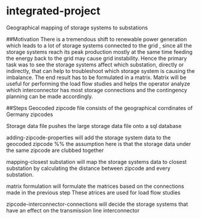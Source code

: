 # integrated-project
Geographical mapping of storage systems to substations

##Motivation 
There is a tremendous shift to renewable power generation which leads to a lot of storage systems connected to the grid , since all the storage systems reach its peak production mostly at the same time feeding the energy back to the grid may cause grid instability. Hence the primary task was to see the storage systems affect which substation, directly or indirectly, that can help to troubleshoot which storage system is causing the imbalance. The end result has to be formulated in a matrix. Matrix will be useful for performing the load flow studies and helps the operator analyze which interconnector has most storage connections and the contingency planning can be made accordingly.

##Steps
Geocoded zipcode file consists of the geographical corrdinates of Germany zipcodes

Storage data file pushes the large storage data file onto a sql database

adding-zipcode-properties will add the storage system data to the geocoded zipcode
%% the assumption here is that the storage data under the same zipcode are clubbed together

mapping-closest substation will map the storage systems data to closest substation by calculating the distance
between zipcode and every substation.

matrix formulation will formulate the matrices based on the connections made in the previous step
These atrices are used for load flow studies

zipcode-interconnector-connections will decide the storage systems that have an effect on the transmission
line interconnector 

